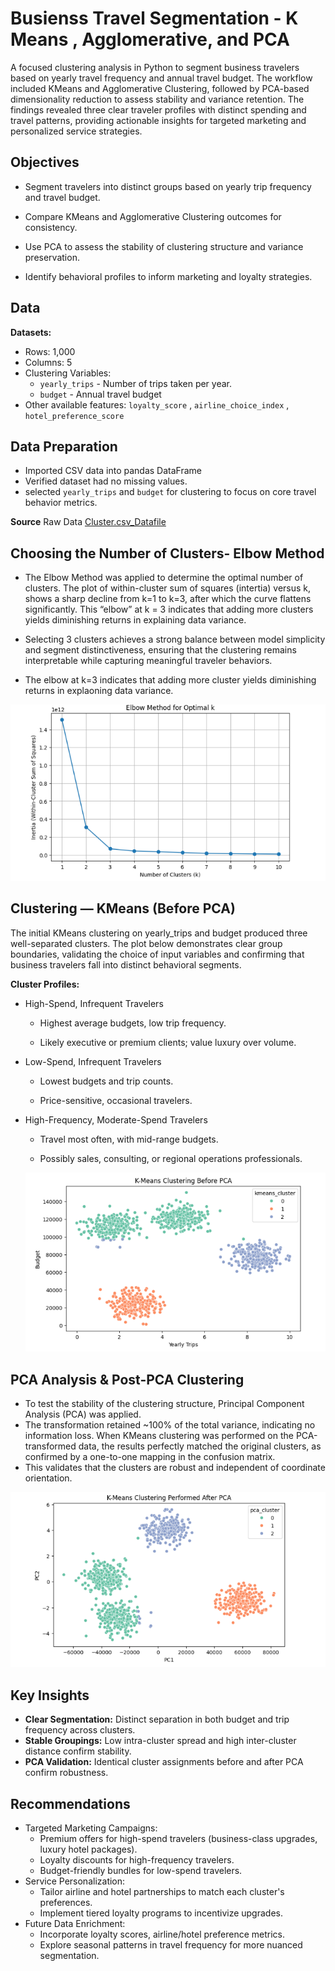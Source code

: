 # Busienss Travel Segmentation - K Means , Agglomerative, and PCA

A focused clustering analysis in Python to segment business travelers based on yearly travel frequency and annual travel budget.
The workflow included KMeans and Agglomerative Clustering, followed by PCA-based dimensionality reduction to assess stability and variance retention.
The findings revealed three clear traveler profiles with distinct spending and travel patterns, providing actionable insights for targeted marketing and personalized service strategies.

## Objectives
- Segment travelers into distinct groups based on yearly trip frequency and travel budget.

- Compare KMeans and Agglomerative Clustering outcomes for consistency.

- Use PCA to assess the stability of clustering structure and variance preservation.

- Identify behavioral profiles to inform marketing and loyalty strategies.

## Data 
**Datasets:**
- Rows: 1,000
- Columns: 5
- Clustering Variables:
  - `yearly_trips` - Number of trips taken per year.
  -  `budget` - Annual travel budget
- Other available features: `loyalty_score` , `airline_choice_index` , `hotel_preference_score`

## Data Preparation
- Imported CSV data into pandas DataFrame
- Verified dataset had no missing values.
- selected `yearly_trips` and `budget` for clustering to focus on core travel behavior metrics. 


**Source** 
Raw Data  [Cluster.csv_Datafile](https://github.com/shriya2911/Customer-Segmentation/commit/d99b192876cde7f8b27dfef81626b920ba7bcb7f)

## Choosing the Number of Clusters- Elbow Method 
- The Elbow Method was applied to determine the optimal number of clusters. The plot of within-cluster sum of squares (intertia) versus k, shows a sharp decline from k=1 to k=3, after which the curve flattens significantly. This “elbow” at k = 3 indicates that adding more clusters yields diminishing returns in explaining data variance.

- Selecting 3 clusters achieves a strong balance between model simplicity and segment distinctiveness, ensuring that the clustering remains interpretable while capturing meaningful traveler behaviors.
  
- The elbow at k=3 indicates that adding more cluster yields diminishing returns in explaoning data variance.

![Elbow Plot](https://github.com/shriya2911/Customer-Segmentation/blob/main/Images/Elbow_Graph.png)

## Clustering — KMeans (Before PCA)
The initial KMeans clustering on yearly_trips and budget produced three well-separated clusters.
The plot below demonstrates clear group boundaries, validating the choice of input variables and confirming that business travelers fall into distinct behavioral segments.


**Cluster Profiles:** 

- High-Spend, Infrequent Travelers

  - Highest average budgets, low trip frequency.

  - Likely executive or premium clients; value luxury over volume.

- Low-Spend, Infrequent Travelers

  - Lowest budgets and trip counts.

  - Price-sensitive, occasional travelers.

- High-Frequency, Moderate-Spend Travelers

  - Travel most often, with mid-range budgets.

  - Possibly sales, consulting, or regional operations professionals.
 
  ![K-Means Before PCA](https://github.com/shriya2911/Customer-Segmentation/blob/main/Images/K-Means_BeforePCA.png)

## PCA Analysis & Post-PCA Clustering

- To test the stability of the clustering structure, Principal Component Analysis (PCA) was applied.
- The transformation retained ~100% of the total variance, indicating no information loss.
When KMeans clustering was performed on the PCA-transformed data, the results perfectly matched the original clusters, as confirmed by a one-to-one mapping in the confusion matrix.
- This validates that the clusters are robust and independent of coordinate orientation.

![K-Means After PCA](https://github.com/shriya2911/Customer-Segmentation/blob/main/Images/K-means_AfterPCA.png)

## Key Insights
- **Clear Segmentation:** Distinct separation in both budget and trip frequency across clusters.
- **Stable Groupings:** Low intra-cluster spread and high inter-cluster distance confirm stability.
- **PCA Validation:** Identical cluster assignments before and after PCA confirm robustness.

## Recommendations
- Targeted Marketing Campaigns:
  - Premium offers for high-spend travelers (business-class upgrades, luxury hotel packages).
  - Loyalty discounts for high-frequency travelers.
  - Budget-friendly bundles for low-spend travelers.
- Service Personalization:
  - Tailor airline and hotel partnerships to match each cluster's preferences.
  - Implement tiered loyalty programs to incentivize upgrades.
- Future Data Enrichment:
  - Incorporate loyalty scores, airline/hotel preference metrics.
  - Explore seasonal patterns in travel frequency for more nuanced segmentation.

  

